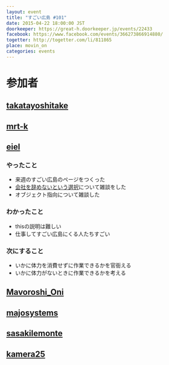 ```yaml
---
layout: event
title: "すごい広島 #101"
date: 2015-04-22 18:00:00 JST
doorkeeper: https://great-h.doorkeeper.jp/events/22433
facebook: https://www.facebook.com/events/366273866914880/
togetter: http://togetter.com/li/811865
place: movin_on
categories: events
---
```


# 参加者


## [takatayoshitake](http://twitter.com/takatayoshitake)


## [mrt-k](https://github.com/mrt-k)


## [eiel](https://github.com/eiel)

### やったこと

* 来週のすごい広島のページをつくった
* [会社を辞めないという選択](http://www.amazon.co.jp/gp/product/482226842X/ref=as_li_ss_tl?ie=UTF8&camp=247&creative=7399&creativeASIN=482226842X&linkCode=as2&tag=eiel-22)について雑談をした
* オブジェクト指向について雑談した


### わかったこと

* thisの説明は難しい
* 仕事してすごい広島にくる人たちすごい

### 次にすること

* いかに体力を消費せずに作業できるかを官衙える
* いかに体力がないときに作業できるかを考える


## [Mavoroshi_Oni](http://twitter.com/Mavoroshi_Oni)


## [majosystems](https://github.com/majosystems)


## [sasakilemonte](https://github.com/sasakilemonte)


## [kamera25](https://github.com/kamera25)
